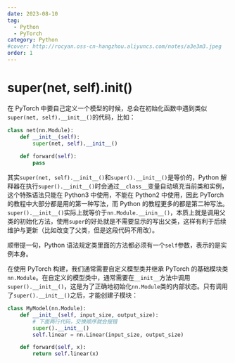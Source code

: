 ```yaml
---
date: 2023-08-10
tag: 
  - Python
  - PyTorch
category: Python
#cover: http://rocyan.oss-cn-hangzhou.aliyuncs.com/notes/a3e3m3.jpeg
order: 1
---
```


# super(net, self).__init__()

在 PyTorch 中要自己定义一个模型的时候，总会在初始化函数中遇到类似`super(net, self).__init__()`的代码，比如：

```python
class net(nn.Module):
    def __init__(self):
        super(net, self).__init__()
        
    def forward(self):
        pass
```

其实`super(net, self).__init__()`和`super().__init__()`是等价的，Python 解释器在执行`super().__init__()`时会通过`__class__`变量自动填充当前类和实例，这个特殊语法只能在 Python3 中使用，不能在 Python2 中使用，因此 PyTorch 的教程中大部分都是用的第一种写法，而 Python 的教程更多的都是第二种写法。`super().__init__()`实际上就等价于`nn.Module.__inin__()`，本质上就是调用父类的初始化方法，使用`super`的好处就是不需要显示的写出父类，这样有利于后续维护与更新（比如改变了父类，但是这段代码不用改）。

顺带提一句，Python 语法规定类里面的方法都必须有一个`self`参数，表示的是实例本身。

在使用 PyTorch 构建，我们通常需要自定义模型类并继承 PyTorch 的基础模块类`nn.Module`。在自定义的模型类中，通常需要在`__init__`方法中调用`super().__init__()`，这是为了正确地初始化`nn.Module`类的内部状态。只有调用了`super().__init__()`之后，才能创建子模块：

```python
class MyModel(nn.Module):
    def __init__(self, input_size, output_size):
        # 下面两行代码，交换顺序就会报错
        super().__init__()
        self.linear = nn.Linear(input_size, output_size)

    def forward(self, x):
        return self.linear(x)
```


